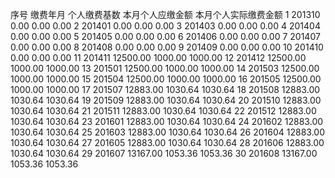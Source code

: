 序号 缴费年月 个人缴费基数 本月个人应缴金额 本月个人实际缴费金额 
1 201310 0.00 0.00 0.00 
2 201401 0.00 0.00 0.00 
3 201403 0.00 0.00 0.00 
4 201404 0.00 0.00 0.00 
5 201405 0.00 0.00 0.00 
6 201406 0.00 0.00 0.00 
7 201407 0.00 0.00 0.00 
8 201408 0.00 0.00 0.00 
9 201409 0.00 0.00 0.00 
10 201410 0.00 0.00 0.00 
11 201411 12500.00 1000.00 1000.00 
12 201412 12500.00 1000.00 1000.00 
13 201501 12500.00 1000.00 1000.00 
14 201503 12500.00 1000.00 1000.00 
15 201504 12500.00 1000.00 1000.00 
16 201505 12500.00 1000.00 1000.00 
17 201507 12883.00 1030.64 1030.64 
18 201508 12883.00 1030.64 1030.64 
19 201509 12883.00 1030.64 1030.64 
20 201510 12883.00 1030.64 1030.64 
21 201511 12883.00 1030.64 1030.64 
22 201512 12883.00 1030.64 1030.64 
23 201601 12883.00 1030.64 1030.64 
24 201602 12883.00 1030.64 1030.64
25 201603 12883.00 1030.64 1030.64 
26 201604 12883.00 1030.64 1030.64 
27 201605 12883.00 1030.64 1030.64 
28 201606 12883.00 1030.64 1030.64 
29 201607 13167.00 1053.36 1053.36 
30 201608 13167.00 1053.36 1053.36
